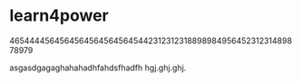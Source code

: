 # learn4power
4654444564564564564564564544231231231889898495645231231489878979


asgasdgagaghahahadhfahdsfhadfh
hgj.ghj.ghj.
